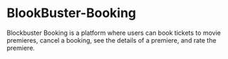 # BlookBuster-Booking
Blockbuster Booking is a platform where users can book tickets to movie premieres, cancel a booking, see the details of a premiere, and rate the premiere.
